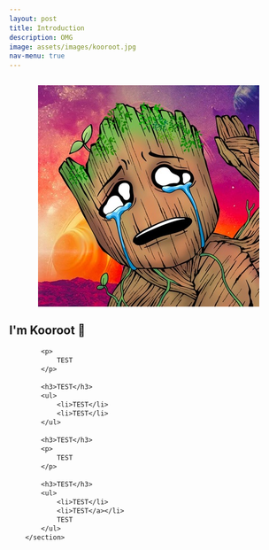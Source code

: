 ```yaml
---
layout: post
title: Introduction
description: OMG
image: assets/images/kooroot.jpg
nav-menu: true
---
```


<!-- Main -->
<div id="main">
        <!-- 이미지 섹션 -->
        <div style="text-align: center; margin: 2em 0;">
            <span class="image original">
                <img src="assets/images/kooroot.jpg" alt="kooroot profile" style="display: block; margin: 0 auto; max-width: 100%;">
            </span>
        </div>
        <section>
            <h2>I'm Kooroot 👋</h2>
            
            <p>
                TEST
            </p>

            <h3>TEST</h3>
            <ul>
                <li>TEST</li>
                <li>TEST</li>
            </ul>

            <h3>TEST</h3>
            <p>
                TEST
            </p>

            <h3>TEST</h3>
            <ul>
                <li>TEST</li>
                <li>TEST</a></li>
                TEST
            </ul>
        </section>
</div>
